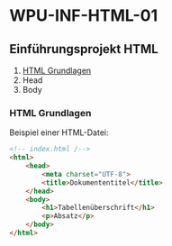 # WPU-INF-HTML-01
## Einführungsprojekt HTML

1. [HTML Grundlagen](#html-grundlagen)
2. Head
3. Body

### HTML Grundlagen
Beispiel einer HTML-Datei:
````html
<!-- index.html /-->
<html>
    <head>
        <meta charset="UTF-8">
        <title>Dokumententitel</title>
    </head>
    <body>
        <h1>Tabellenüberschrift</h1>
        <p>Absatz</p>
    </body>
</html>
````